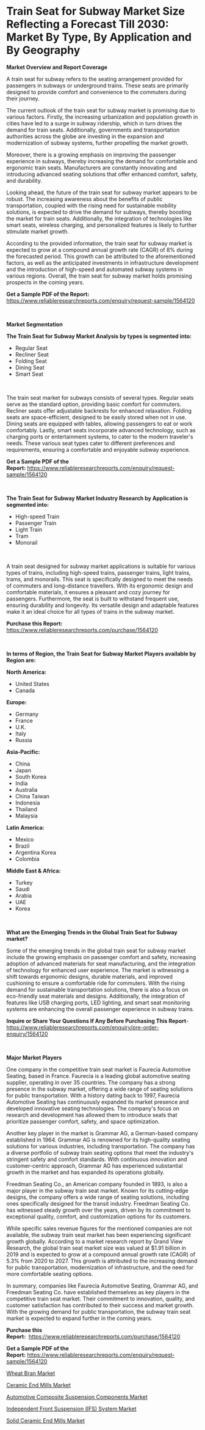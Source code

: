 <p><h1>Train Seat for Subway Market Size Reflecting a Forecast Till 2030: Market By Type, By Application and By Geography</h1></p><p><strong>Market Overview and Report Coverage</strong></p>
<p><p>A train seat for subway refers to the seating arrangement provided for passengers in subways or underground trains. These seats are primarily designed to provide comfort and convenience to the commuters during their journey.</p><p>The current outlook of the train seat for subway market is promising due to various factors. Firstly, the increasing urbanization and population growth in cities have led to a surge in subway ridership, which in turn drives the demand for train seats. Additionally, governments and transportation authorities across the globe are investing in the expansion and modernization of subway systems, further propelling the market growth.</p><p>Moreover, there is a growing emphasis on improving the passenger experience in subways, thereby increasing the demand for comfortable and ergonomic train seats. Manufacturers are constantly innovating and introducing advanced seating solutions that offer enhanced comfort, safety, and durability.</p><p>Looking ahead, the future of the train seat for subway market appears to be robust. The increasing awareness about the benefits of public transportation, coupled with the rising need for sustainable mobility solutions, is expected to drive the demand for subways, thereby boosting the market for train seats. Additionally, the integration of technologies like smart seats, wireless charging, and personalized features is likely to further stimulate market growth.</p><p>According to the provided information, the train seat for subway market is expected to grow at a compound annual growth rate (CAGR) of 8% during the forecasted period. This growth can be attributed to the aforementioned factors, as well as the anticipated investments in infrastructure development and the introduction of high-speed and automated subway systems in various regions. Overall, the train seat for subway market holds promising prospects in the coming years.</p></p>
<p><strong>Get a Sample PDF of the Report:</strong> <a href="https://www.reliableresearchreports.com/enquiry/request-sample/1564120">https://www.reliableresearchreports.com/enquiry/request-sample/1564120</a></p>
<p>&nbsp;</p>
<p><strong>Market Segmentation</strong></p>
<p><strong>The Train Seat for Subway Market Analysis by types is segmented into:</strong></p>
<p><ul><li>Regular Seat</li><li>Recliner Seat</li><li>Folding Seat</li><li>Dining Seat</li><li>Smart Seat</li></ul></p>
<p>&nbsp;</p>
<p><p>The train seat market for subways consists of several types. Regular seats serve as the standard option, providing basic comfort for commuters. Recliner seats offer adjustable backrests for enhanced relaxation. Folding seats are space-efficient, designed to be easily stored when not in use. Dining seats are equipped with tables, allowing passengers to eat or work comfortably. Lastly, smart seats incorporate advanced technology, such as charging ports or entertainment systems, to cater to the modern traveler's needs. These various seat types cater to different preferences and requirements, ensuring a comfortable and enjoyable subway experience.</p></p>
<p><strong>Get a Sample PDF of the Report:</strong>&nbsp;<a href="https://www.reliableresearchreports.com/enquiry/request-sample/1564120">https://www.reliableresearchreports.com/enquiry/request-sample/1564120</a></p>
<p>&nbsp;</p>
<p><strong>The Train Seat for Subway Market Industry Research by Application is segmented into:</strong></p>
<p><ul><li>High-speed Train</li><li>Passenger Train</li><li>Light Train</li><li>Tram</li><li>Monorail</li></ul></p>
<p>&nbsp;</p>
<p><p>A train seat designed for subway market applications is suitable for various types of trains, including high-speed trains, passenger trains, light trains, trams, and monorails. This seat is specifically designed to meet the needs of commuters and long-distance travellers. With its ergonomic design and comfortable materials, it ensures a pleasant and cozy journey for passengers. Furthermore, the seat is built to withstand frequent use, ensuring durability and longevity. Its versatile design and adaptable features make it an ideal choice for all types of trains in the subway market.</p></p>
<p><strong>Purchase this Report:</strong>&nbsp; <a href="https://www.reliableresearchreports.com/purchase/1564120">https://www.reliableresearchreports.com/purchase/1564120</a></p>
<p>&nbsp;</p>
<p><strong>In terms of Region, the Train Seat for Subway Market Players available by Region are:</strong></p>
<p>
    <p> <strong> North America: </strong>
        <ul>
            <li>United States</li>
            <li>Canada</li>
        </ul>
        </p> 
    <p> <strong> Europe: </strong>
        <ul>
            <li>Germany</li>
            <li>France</li>
            <li>U.K.</li>
            <li>Italy</li>
            <li>Russia</li>
        </ul>
        </p> 
    <p> <strong> Asia-Pacific: </strong>
        <ul>
            <li>China</li>
            <li>Japan</li>
            <li>South Korea</li>
            <li>India</li>
            <li>Australia</li>
            <li>China Taiwan</li>
            <li>Indonesia</li>
            <li>Thailand</li>
            <li>Malaysia</li>
        </ul>
        </p> 
    <p> <strong> Latin America: </strong>
        <ul>
            <li>Mexico</li>
            <li>Brazil</li>
            <li>Argentina Korea</li>
            <li>Colombia</li>
        </ul>
        </p> 
    <p> <strong> Middle East & Africa: </strong>
        <ul>
            <li>Turkey</li>
            <li>Saudi</li>
            <li>Arabia</li>
            <li>UAE</li>
            <li>Korea</li>
        </ul>
    </p>
    </p>
<p>&nbsp;</p>
<p><strong>What are the Emerging Trends in the Global Train Seat for Subway market?</strong></p>
<p><p>Some of the emerging trends in the global train seat for subway market include the growing emphasis on passenger comfort and safety, increasing adoption of advanced materials for seat manufacturing, and the integration of technology for enhanced user experience. The market is witnessing a shift towards ergonomic designs, durable materials, and improved cushioning to ensure a comfortable ride for commuters. With the rising demand for sustainable transportation solutions, there is also a focus on eco-friendly seat materials and designs. Additionally, the integration of features like USB charging ports, LED lighting, and smart seat monitoring systems are enhancing the overall passenger experience in subway trains.</p></p>
<p><strong>Inquire or Share Your Questions If Any Before Purchasing This Report</strong>- <a href="https://www.reliableresearchreports.com/enquiry/pre-order-enquiry/1564120">https://www.reliableresearchreports.com/enquiry/pre-order-enquiry/1564120</a></p>
<p>&nbsp;</p>
<p><strong>Major Market Players</strong></p>
<p><p>One company in the competitive train seat market is Faurecia Automotive Seating, based in France. Faurecia is a leading global automotive seating supplier, operating in over 35 countries. The company has a strong presence in the subway market, offering a wide range of seating solutions for public transportation. With a history dating back to 1997, Faurecia Automotive Seating has continuously expanded its market presence and developed innovative seating technologies. The company's focus on research and development has allowed them to introduce seats that prioritize passenger comfort, safety, and space optimization.</p><p>Another key player in the market is Grammar AG, a German-based company established in 1964. Grammar AG is renowned for its high-quality seating solutions for various industries, including transportation. The company has a diverse portfolio of subway train seating options that meet the industry's stringent safety and comfort standards. With continuous innovation and customer-centric approach, Grammar AG has experienced substantial growth in the market and has expanded its operations globally.</p><p>Freedman Seating Co., an American company founded in 1893, is also a major player in the subway train seat market. Known for its cutting-edge designs, the company offers a wide range of seating solutions, including ones specifically designed for the transit industry. Freedman Seating Co. has witnessed steady growth over the years, driven by its commitment to exceptional quality, comfort, and customization options for its customers.</p><p>While specific sales revenue figures for the mentioned companies are not available, the subway train seat market has been experiencing significant growth globally. According to a market research report by Grand View Research, the global train seat market size was valued at $1.91 billion in 2019 and is expected to grow at a compound annual growth rate (CAGR) of 5.3% from 2020 to 2027. This growth is attributed to the increasing demand for public transportation, modernization of infrastructure, and the need for more comfortable seating options.</p><p>In summary, companies like Faurecia Automotive Seating, Grammar AG, and Freedman Seating Co. have established themselves as key players in the competitive train seat market. Their commitment to innovation, quality, and customer satisfaction has contributed to their success and market growth. With the growing demand for public transportation, the subway train seat market is expected to expand further in the coming years.</p></p>
<p><strong>Purchase this Report:</strong>&nbsp;&nbsp;<a href="https://www.reliableresearchreports.com/purchase/1564120">https://www.reliableresearchreports.com/purchase/1564120</a></p>
<p></p>
<p><strong>Get a Sample PDF of the Report:</strong>&nbsp;<a href="https://www.reliableresearchreports.com/enquiry/request-sample/1564120">https://www.reliableresearchreports.com/enquiry/request-sample/1564120</a></p>
<p><p><a href="https://medium.com/@aliwilldvm/wheat-bran-market-report-reveals-the-latest-trends-and-growth-opportunities-of-this-market-ac5755019ff6">Wheat Bran Market</a></p><p><a href="https://www.linkedin.com/pulse/ceramic-end-mills-market-insights-players-forecast-till-eyvif/">Ceramic End Mills Market</a></p><p><a href="https://github.com/amonskiyk/Market-Research-Report-List-1/blob/main/automotive-composite-suspension-components-market.md">Automotive Composite Suspension Components Market</a></p><p><a href="https://github.com/JameTravis/Market-Research-Report-List-2/blob/main/independent-front-suspension-ifs-system-market.md">Independent Front Suspension (IFS) System Market</a></p><p><a href="https://www.linkedin.com/pulse/solid-ceramic-end-mills-market-research-report-unlocks-mabof/">Solid Ceramic End Mills Market</a></p></p>